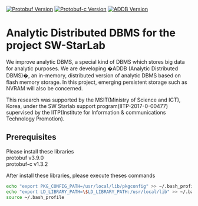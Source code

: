 [![Protobuf Version](https://img.shields.io/badge/protobuf-v3.9.0-yellow.svg)](https://github.com/protocolbuffers/protobuf)
[![Protobuf-c Version](https://img.shields.io/badge/protobuf--c-v1.3.2-yellow.svg)](https://github.com/protobuf-c/protobuf-c)
[![ADDB Version](https://img.shields.io/badge/version-v1.1.0-brightgreen.svg)](https://github.com/addb-swstarlab/addb/tree/v1.1.0)

# Analytic Distributed DBMS for the project SW-StarLab

We improve analytic DBMS, a special kind of DBMS which stores big data for analytic purposes. 
We are developing �ADDB (Analytic Distributed DBMS)�, an in-memory, distributed version of analytic DBMS based on flash memory storage.
In this project, emerging persistent storage such as NVRAM will also be concerned.

This research was supported by the MSIT(Ministry of Science and ICT), Korea, under the SW Starlab support program(IITP-2017-0-00477) supervised by the IITP(Institute for Information & communications Technology Promotion).

## Prerequisites
Please install these libraries \
protobuf  v3.9.0 \
protobuf-c v1.3.2

After install these libraries, please execute theses commands

```bash
echo "export PKG_CONFIG_PATH=/usr/local/lib/pkgconfig" >> ~/.bash_profile
echo "export LD_LIBRARY_PATH=\$LD_LIBRARY_PATH:/usr/local/lib" >> ~/.bash_profile
source ~/.bash_profile
```
